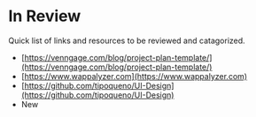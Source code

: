 # In Review

Quick list of links and resources to be reviewed and catagorized.

* [https://venngage.com/blog/project-plan-template/](https://venngage.com/blog/project-plan-template/)
* [https://www.wappalyzer.com](https://www.wappalyzer.com)
* [https://github.com/tipoqueno/UI-Design](https://github.com/tipoqueno/UI-Design)
* New



